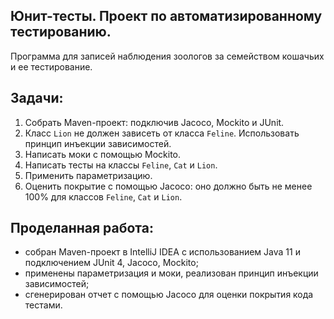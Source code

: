 ## Юнит-тесты. Проект по автоматизированному тестированию.
Программа для записей наблюдения зоологов за семейством кошачьих и ее тестирование.

## Задачи:
1. Собрать Maven-проект: подключив Jacoco, Mockito и JUnit.
2. Класс `Lion` не должен зависеть от класса `Feline`. Использовать принцип инъекции зависимостей.
3. Написать моки с помощью Mockito.
4. Написать тесты на классы `Feline`, `Cat` и `Lion`.
5. Применить параметризацию.
6. Оценить покрытие с помощью Jacoco: оно должно быть не менее 100% для классов `Feline`, `Cat` и `Lion`.

## Проделанная работа:
- собран Maven-проект в IntelliJ IDEA с использованием Java 11 и подключением JUnit 4, Jacoco, Mockito;
- применены параметризация и моки, реализован принцип инъекции зависимостей;
- сгенерирован отчет с помощью Jacoco для оценки покрытия кода тестами.
